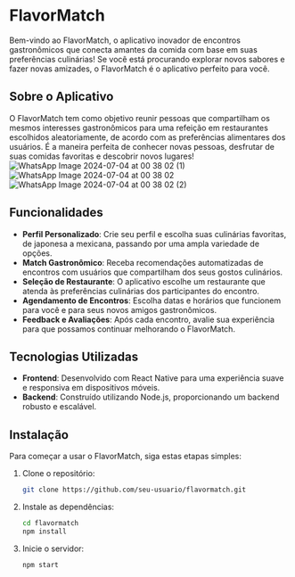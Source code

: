 # FlavorMatch

Bem-vindo ao FlavorMatch, o aplicativo inovador de encontros gastronômicos que conecta amantes da comida com base em suas preferências culinárias! Se você está procurando explorar novos sabores e fazer novas amizades, o FlavorMatch é o aplicativo perfeito para você.

## Sobre o Aplicativo

O FlavorMatch tem como objetivo reunir pessoas que compartilham os mesmos interesses gastronômicos para uma refeição em restaurantes escolhidos aleatoriamente, de acordo com as preferências alimentares dos usuários. É a maneira perfeita de conhecer novas pessoas, desfrutar de suas comidas favoritas e descobrir novos lugares!
![WhatsApp Image 2024-07-04 at 00 38 02 (1)](https://github.com/KaiokkFernandes/FlavorMatch/assets/148721400/ddd8abe2-8fea-4f11-929e-dcff8fc08418)
![WhatsApp Image 2024-07-04 at 00 38 02](https://github.com/KaiokkFernandes/FlavorMatch/assets/148721400/ae07e307-4a1b-4575-a20d-90b112467b9a)
![WhatsApp Image 2024-07-04 at 00 38 02 (2)](https://github.com/KaiokkFernandes/FlavorMatch/assets/148721400/e36c5638-464e-40be-af00-c94fdd188380)

## Funcionalidades

- **Perfil Personalizado**: Crie seu perfil e escolha suas culinárias favoritas, de japonesa a mexicana, passando por uma ampla variedade de opções.
- **Match Gastronômico**: Receba recomendações automatizadas de encontros com usuários que compartilham dos seus gostos culinários.
- **Seleção de Restaurante**: O aplicativo escolhe um restaurante que atenda às preferências culinárias dos participantes do encontro.
- **Agendamento de Encontros**: Escolha datas e horários que funcionem para você e para seus novos amigos gastronômicos.
- **Feedback e Avaliações**: Após cada encontro, avalie sua experiência para que possamos continuar melhorando o FlavorMatch.

## Tecnologias Utilizadas

- **Frontend**: Desenvolvido com React Native para uma experiência suave e responsiva em dispositivos móveis.
- **Backend**: Construído utilizando Node.js, proporcionando um backend robusto e escalável.

## Instalação

Para começar a usar o FlavorMatch, siga estas etapas simples:

1. Clone o repositório:
   ```bash
   git clone https://github.com/seu-usuario/flavormatch.git
   ```
2. Instale as dependências:
   ```bash
   cd flavormatch
   npm install
   ```
3. Inicie o servidor:
   ```bash
   npm start
   ```
